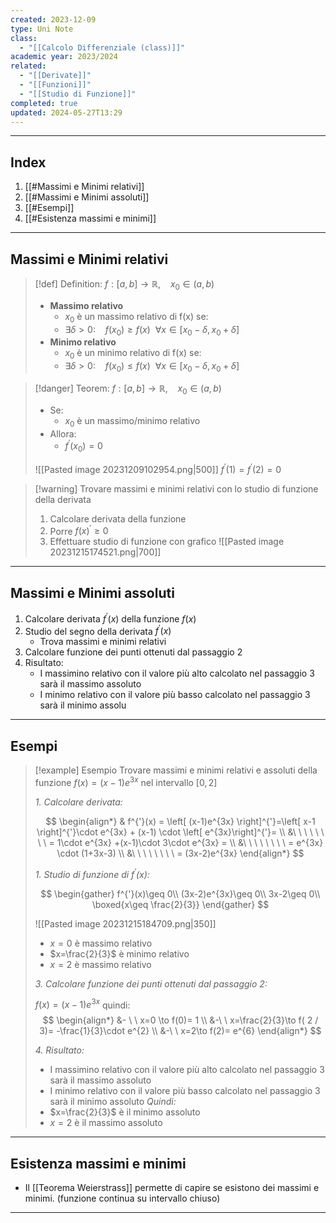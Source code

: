 ```yaml
---
created: 2023-12-09
type: Uni Note
class:
  - "[[Calcolo Differenziale (class)]]"
academic year: 2023/2024
related:
  - "[[Derivate]]"
  - "[[Funzioni]]"
  - "[[Studio di Funzione]]"
completed: true
updated: 2024-05-27T13:29
---
```

---
## Index
1. [[#Massimi e Minimi relativi]]
2. [[#Massimi e Minimi assoluti]]
3. [[#Esempi]]
4. [[#Esistenza massimi e minimi]]

---
## Massimi e Minimi relativi
>[!def] Definition:
>	$f:[a,b]\to \mathbb{R}, \ \ \ \ x_{0}\in(a,b)$
>- **Massimo relativo**
>	- $x_{0}$ è un massimo relativo di f(x) se:
>	- $\exists \delta>0:\ \ \ \ f(x_{0})\geq f(x)\ \ \forall x \in[x_{0}-\delta,x_{0}+\delta]$
>- **Minimo relativo**
>	- $x_{0}$ è un minimo relativo di f(x) se:
>	- $\exists \delta>0:\ \ \ \ f(x_{0})\leq f(x)\ \ \forall x \in[x_{0}-\delta,x_{0}+\delta]$
>	

>[!danger] Teorem:
>$f:[a,b]\to \mathbb{R},\ \ \ \ x_{0}\in(a,b)$
>- Se:
>	- $x_{0}$ è un massimo/minimo relativo 
>- Allora:
>	- $f^{'}(x_{0})=0$
>	 
>![[Pasted image 20231209102954.png|500]]
>$f^{'}(1)=f^{'}(2)=0$

>[!warning] Trovare massimi e minimi relativi con lo studio di funzione della derivata 
> 1. Calcolare derivata della funzione 
> 2. Porre $f(x)^{'}\geq 0$
> 3. Effettuare studio di funzione con grafico
> ![[Pasted image 20231215174521.png|700]]

---
## Massimi e Minimi assoluti
1. Calcolare derivata $f^{'}(x)$ della funzione $f(x)$
2. Studio del segno della derivata $f^{'}(x)$
	- Trova massimi e minimi relativi
3. Calcolare funzione dei punti ottenuti dal passaggio 2 
4. Risultato:
	- I massimino relativo con il valore più alto calcolato nel passaggio 3 sarà il massimo assoluto
	- I minimo relativo con il valore più basso calcolato nel passaggio 3 sarà il minimo assolu

---
## Esempi

>[!example] Esempio
>Trovare massimi e minimi relativi e assoluti della funzione $f(x)=(x-1)e^{3x}$ nel intervallo $[0,2]$
>
>*1. Calcolare derivata:*
>
>$$
>\begin{align*}
>& f^{'}(x) = \left[ (x-1)e^{3x} \right]^{'}=\left[ x-1 \right]^{'}\cdot e^{3x} + (x-1) \cdot \left[ e^{3x}\right]^{'}=  \\
>&\ \ \ \ \ \ \ \ = 1\cdot e^{3x} +(x-1)\cdot 3\cdot e^{3x} = \\
>&\ \ \ \ \ \ \ \ = e^{3x} \cdot (1+3x-3) \\
>&\ \ \ \ \ \ \ \ = (3x-2)e^{3x}
>\end{align*}
>$$
>
>*1. Studio di funzione di $f^{'}(x)$:*
>
>$$
>\begin{gather}
>f^{'}(x)\geq 0\\
>(3x-2)e^{3x}\geq 0\\
>3x-2\geq 0\\
>\boxed{x\geq \frac{2}{3}}
>\end{gather}
>$$
>
>![[Pasted image 20231215184709.png|350]]
>
>- $x = 0$ è massimo relativo
>- $x=\frac{2}{3}$ è minimo relativo
>- $x = 2$ è massimo relativo 
>
>*3. Calcolare funzione dei punti ottenuti dal passaggio 2:*
>
>$f(x)=(x-1)e^{3x}$ quindi:
>$$
>\begin{align*}
>&- \ \ x=0 \to f(0)= 1 \\
>&-\ \ x=\frac{2}{3}\to f( 2 / 3)= -\frac{1}{3}\cdot e^{2} \\
>&-\ \ x=2\to f(2)= e^{6}
>\end{align*}
>$$
>
>*4. Risultato:*
>	- I massimino relativo con il valore più alto calcolato nel passaggio 3 sarà il massimo assoluto
>	- I minimo relativo con il valore più basso calcolato nel passaggio 3 sarà il minimo assoluto
>*Quindi:*
>	- $x=\frac{2}{3}$ è il minimo assoluto
>	- $x = 2$ è il massimo assoluto

---
## Esistenza massimi e minimi
- Il [[Teorema Weierstrass]] permette di capire se esistono dei massimi e minimi. (funzione continua su intervallo chiuso)

---
